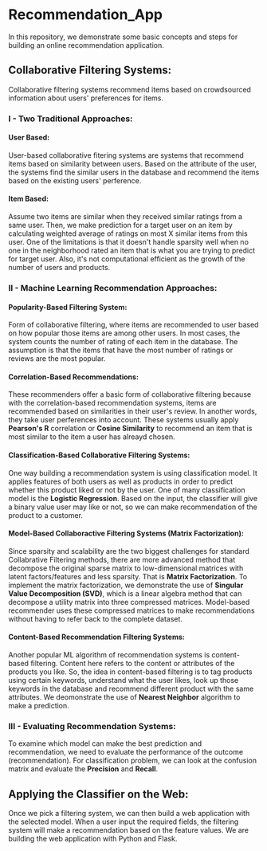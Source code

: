 # Recommendation_App
In this repository, we demonstrate some basic concepts and steps for building an online recommendation application. 

## Collaborative Filtering Systems:
Collaborative filtering systems recommend items based on crowdsourced information about users' preferences for items.

### I - Two Traditional Approaches:

#### User Based: 
User-based collaborative fitering systems are systems that recommend items based on similarity between users. Based on the attribute of the user, the systems find the similar users in the database and recommend the items based on the existing users' perference.

#### Item Based: 
Assume two items are similar when they received similar ratings from a same user. Then, we make prediction for a target user on an item by calculating weighted average of ratings on most X similar items from this user. One of the limitations is that it doesn't handle sparsity well when no one in the neighborhood rated an item that is what you are trying to predict for target user. Also, it's not computational efficient as the growth of the number of users and products.

### II - Machine Learning Recommendation Approaches:

#### Popularity-Based Filtering System:
Form of collaborative filtering, where items are recommended to user based on how popular those items are among other users. In most cases, the system counts the number of rating of each item in the database. The assumption is that the items that have the most number of ratings or reviews are the most popular. 

#### Correlation-Based Recommendations:
These recommenders offer a basic form of collaborative filtering because with the correlation-based recommendation systems, items are recommended based on similarities in their user's review. In another words, they take user perferences into account. These systems usually apply **Pearson's R** correlation or **Cosine Similarity** to recommend an item that is most similar to the item a user has alreayd chosen.

#### Classification-Based Collaborative Filtering Systems:
One way building a recommendation system is using classification model. It applies features of both users as well as products in order to predict whether this product liked or not by the user. One of many classification model is the **Logistic Regression**.  Based on the input, the classifier will give a binary value user may like or not, so we can make recommendation of the product to a customer. 

#### Model-Based Collaboractive Filtering Systems (Matrix Factorization):
Since sparsity and scalability are the two biggest challenges for standard Collabrative Filtering methods, there are more advanced method that decompose the original sparse matrix to low-dimensional matrices with latent factors/features and less sparsity. That is **Matrix Factorization**. To implement the matrix factorization, we demonstrate the use of **Singular Value Decomposition (SVD)**, which is a linear algebra method that can decompose a utility matrix into three compressed matrices. Model-based recommender uses these compressed matrices to make recommendations without having to refer back to the complete dataset.  

#### Content-Based Recommendation Filtering Systems:
Another popular ML algorithm of recommendation systems is content-based filtering. Content here refers to the content or attributes of the products you like. So, the idea in content-based filtering is to tag products using certain keywords, understand what the user likes, look up those keywords in the database and recommend different product with the same attributes. We  deomonstrate the use of **Nearest Neighbor** algorithm to make a prediction.

### III - Evaluating Recommendation Systems:
To examine which model can make the best prediction and recommendation, we need to evaluate the performance of the outcome (recommendation). For classification problem, we can look at the confusion matrix and evaluate the **Precision** and **Recall**. 


## Applying the Classifier on the Web:
Once we pick a filtering system, we can then build a web application with the selected model. When a user input the required fields, the filtering system will make a recommendation based on the feature values. We are building the web application with Python and Flask. 
